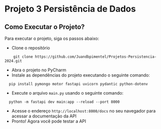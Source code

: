 # Projeto 3 Persistência de Dados

## Como Executar o Projeto?

Para executar o projeto, siga os passos abaixo:
- Clone o repositório
```shell
    git clone https://github.com/Juandbpimentel/Projetos-Persistencia-2024.git
```
- Abra o projeto no PyCharm
- Instale as dependências do projeto executando o seguinte comando:
```shell
  pip install pymongo motor fastapi uvicorn pydantic python-dotenv
```
- Execute o arquivo `main.py` usando o seguinte comando: 
```shell
  python -m fastapi dev main:app --reload --port 8000
```
- Acesse o endereço `http://localhost:8000/docs` no seu navegador para acessar a documentação da API
- Pronto! Agora você pode testar a API